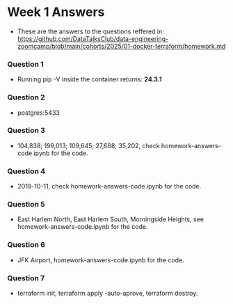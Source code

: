 # Week 1 Answers
- These are the answers to the questions reffered in: https://github.com/DataTalksClub/data-engineering-zoomcamp/blob/main/cohorts/2025/01-docker-terraform/homework.md

### Question 1

- Running pip -V inside the container returns: **24.3.1**

### Question 2

- postgres:5433

### Question 3

- 104,838; 199,013; 109,645; 27,688; 35,202, check homework-answers-code.ipynb for the code.

### Question 4

- 2019-10-11, check homework-answers-code.ipynb for the code.

### Question 5
- East Harlem North, East Harlem South, Morningside Heights, see homework-answers-code.ipynb for the code.

### Question 6
- JFK Airport, homework-answers-code.ipynb for the code.

### Question 7
- terraform init, terraform apply -auto-aprove, terraform destroy.


